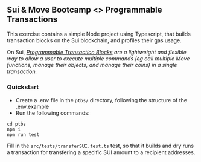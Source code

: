 ## Sui & Move Bootcamp <> Programmable Transactions

This exercise contains a simple Node project using Typescript, that builds transaction blocks on the Sui blockchain, and profiles their gas usage.

On Sui, <i>[Programmable Transaction Blocks](https://docs.sui.io/concepts/transactions/prog-txn-blocks) are a lightweight and flexible way to allow a user to execute multiple commands (eg call multiple Move functions, manage their objects, and manage their coins) in a single transaction.</i>

### Quickstart

- Create a .env file in the `ptbs/` directory, following the structure of the .env.example
- Run the following commands:

```
cd ptbs
npm i
npm run test
```

Fill in the `src/tests/transferSUI.test.ts` test, so that it builds and dry runs a transaction for transfering a specific SUI amount to a recipient addresses.
